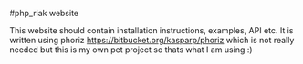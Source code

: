 #php_riak website

This website should contain installation instructions, examples, API etc.
It is written using phoriz https://bitbucket.org/kasparp/phoriz which is not really needed but this is my own pet project so thats what I am using :)